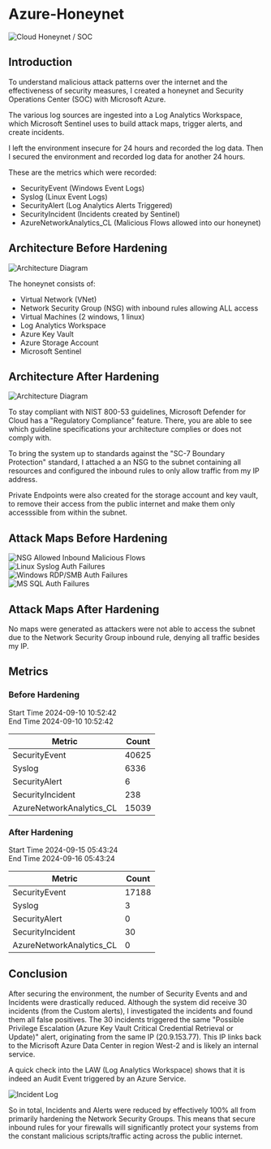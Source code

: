 # Azure-Honeynet
![Cloud Honeynet / SOC](honeynet-soc-imgs/architecture.png)

## Introduction
To understand malicious attack patterns over the internet and the effectiveness of security measures, I created a honeynet and Security Operations Center (SOC) with Microsoft Azure.

The various log sources are ingested into a Log Analytics Workspace, which Microsoft Sentinel uses to build attack maps, trigger alerts, and create incidents.

I left the environment insecure for 24 hours and recorded the log data. Then I secured the environment and recorded log data for another 24 hours.

These are the metrics which were recorded:
- SecurityEvent (Windows Event Logs)
- Syslog (Linux Event Logs)
- SecurityAlert (Log Analytics Alerts Triggered)
- SecurityIncident (Incidents created by Sentinel)
- AzureNetworkAnalytics_CL (Malicious Flows allowed into our honeynet)

## Architecture Before Hardening
![Architecture Diagram](honeynet-soc-imgs/ins-arch.png)

The honeynet consists of:
- Virtual Network (VNet)
- Network Security Group (NSG) with inbound rules allowing ALL access
- Virtual Machines (2 windows, 1 linux)
- Log Analytics Workspace
- Azure Key Vault
- Azure Storage Account
- Microsoft Sentinel

## Architecture After Hardening
![Architecture Diagram](honeynet-soc-imgs/sec-arch.png)

To stay compliant with NIST 800-53 guidelines, Microsoft Defender for Cloud has a "Regulatory Compliance" feature. There, you are able to see which guideline specifications your architecture complies or does not comply with.

To bring the system up to standards against the "SC-7 Boundary Protection" standard, I attached a an NSG to the subnet containing all resources and configured the inbound rules to only allow traffic from my IP address.

Private Endpoints were also created for the storage account and key vault, to remove their access from the public internet and make them only accesssible from within the subnet. 

## Attack Maps Before Hardening
![NSG Allowed Inbound Malicious Flows](honeynet-soc-imgs/nsg-malicious-allowed-in(before).png)<br>
![Linux Syslog Auth Failures](honeynet-soc-imgs/linux-ssh-auth-fail(before).png)<br>
![Windows RDP/SMB Auth Failures](honeynet-soc-imgs/windows-rdp-auth-fail(before).png)<br>
![MS SQL Auth Failures](honeynet-soc-imgs/mssql-auth-fail.png)<br>

## Attack Maps After Hardening
No maps were generated as attackers were not able to access the subnet due to the Network Security Group inbound rule, denying all traffic besides my IP.  

## Metrics

### Before Hardening

Start Time 2024-09-10 10:52:42 <br>
End Time 2024-09-10 10:52:42

| Metric                   | Count
| ------------------------ | -----
| SecurityEvent            | 40625
| Syslog                   | 6336
| SecurityAlert            | 6
| SecurityIncident         | 238
| AzureNetworkAnalytics_CL | 15039

### After Hardening

Start Time 2024-09-15 05:43:24 <br>
End Time 2024-09-16 05:43:24

| Metric                   | Count
| ------------------------ | -----
| SecurityEvent            | 17188
| Syslog                   | 3
| SecurityAlert            | 0
| SecurityIncident         | 30
| AzureNetworkAnalytics_CL | 0

## Conclusion
After securing the environment, the number of Security Events and and Incidents were drastically reduced. Although the system did receive 30 incidents (from the Custom alerts), I investigated the incidents and found them all false positives. The 30 incidents triggered the same "Possible Privilege Escalation (Azure Key Vault Critical Credential Retrieval or Update)" alert, originating from the same IP (20.9.153.77). This IP links back to the Micrisoft Azure Data Center in region West-2 and is likely an internal service.

A quick check into the LAW (Log Analytics Workspace) shows that it is indeed an Audit Event triggered by an Azure Service.

![Incident Log](honeynet-soc-imgs/LAW-AKV.png)<br>

So in total, Incidents and Alerts were reduced by effectively 100% all from primarily hardening the Network Security Groups. This means that secure inbound rules for your firewalls will significantly protect your systems from the constant malicious scripts/traffic acting across the public internet. 

